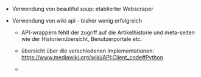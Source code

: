 - Verwendung von beautiful soup: etablierter Webscraper

- Verwendung von wiki api - bisher wenig erfolgreich

  - API-wrappern fehlt der zugriff auf die Artikelhistorie und meta-seiten wie der Historienübersicht, Benutzerportale etc.

  - übersicht über die verschiedenen Implementationen: https://www.mediawiki.org/wiki/API:Client_code#Python
  - 